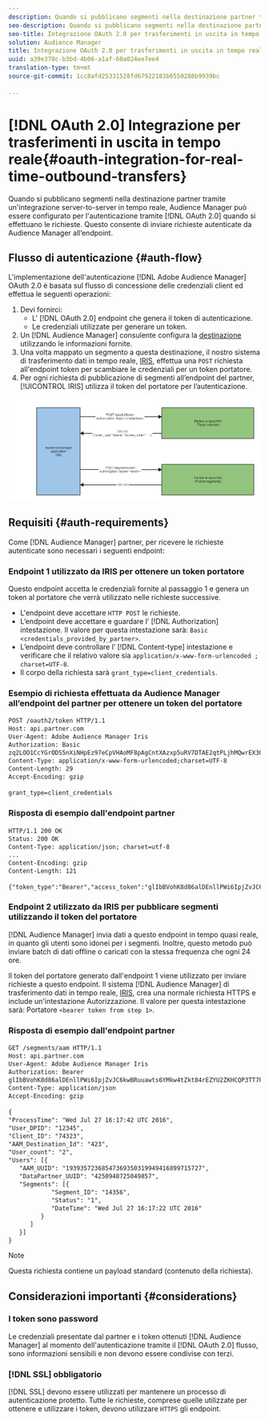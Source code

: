 ```yaml
---
description: Quando si pubblicano segmenti nella destinazione partner tramite un'integrazione server-to-server in tempo reale, Audience Manager può essere configurato per l'autenticazione tramite OAuth 2.0 quando si effettuano le richieste. Questo consente di inviare richieste autenticate da Audience Manager all’endpoint.
seo-description: Quando si pubblicano segmenti nella destinazione partner tramite un'integrazione server-to-server in tempo reale, Audience Manager può essere configurato per l'autenticazione tramite OAuth 2.0 quando si effettuano le richieste. Questo consente di inviare richieste autenticate da Audience Manager all’endpoint.
seo-title: Integrazione OAuth 2.0 per trasferimenti in uscita in tempo reale
solution: Audience Manager
title: Integrazione OAuth 2.0 per trasferimenti in uscita in tempo reale
uuid: a39e370c-b3bd-4b06-a1af-60a024ee7ee4
translation-type: tm+mt
source-git-commit: 1cc8afd25331528fd67922183b6550288b9939bc

---
```



# [!DNL OAuth 2.0] Integrazione per trasferimenti in uscita in tempo reale{#oauth-integration-for-real-time-outbound-transfers}

Quando si pubblicano segmenti nella destinazione partner tramite un'integrazione server-to-server in tempo reale, Audience Manager può essere configurato per l'autenticazione tramite [!DNL OAuth 2.0] quando si effettuano le richieste. Questo consente di inviare richieste autenticate da Audience Manager all’endpoint.

## Flusso di autenticazione {#auth-flow}

L'implementazione dell'autenticazione [!DNL Adobe Audience Manager] OAuth 2.0 [](https://tools.ietf.org/html/rfc6749#section-4.4) è basata sul flusso di concessione delle credenziali client ed effettua le seguenti operazioni:

1. Devi fornirci:
   * L' [!DNL OAuth 2.0] endpoint che genera il token di autenticazione.
   * Le credenziali utilizzate per generare un token.
1. Un [!DNL Audience Manager] consulente configura la [destinazione](../../../features/destinations/destinations.md) utilizzando le informazioni fornite.
1. Una volta mappato un segmento a questa destinazione, il nostro sistema di trasferimento dati in tempo reale, [IRIS](../../../reference/system-components/components-data-action.md#iris), effettua una `POST` richiesta all'endpoint token per scambiare le credenziali per un token portatore.
1. Per ogni richiesta di pubblicazione di segmenti all’endpoint del partner, [!UICONTROL IRIS] utilizza il token del portatore per l’autenticazione.

![](assets/oauth2-iris.png)

## Requisiti {#auth-requirements}

Come [!DNL Audience Manager] partner, per ricevere le richieste autenticate sono necessari i seguenti endpoint:

### Endpoint 1 utilizzato da IRIS per ottenere un token portatore

Questo endpoint accetta le credenziali fornite al passaggio 1 e genera un token al portatore che verrà utilizzato nelle richieste successive.

* L'endpoint deve accettare `HTTP POST` le richieste.
* L’endpoint deve accettare e guardare l’ [!DNL Authorization] intestazione. Il valore per questa intestazione sarà: `Basic <credentials_provided_by_partner>`.
* L’endpoint deve controllare l’ [!DNL Content-type] intestazione e verificare che il relativo valore sia `application/x-www-form-urlencoded ; charset=UTF-8`.
* Il corpo della richiesta sarà `grant_type=client_credentials`.

### Esempio di richiesta effettuata da Audience Manager all’endpoint del partner per ottenere un token del portatore

```
POST /oauth2/token HTTP/1.1
Host: api.partner.com
User-Agent: Adobe Audience Manager Iris
Authorization: Basic zq2LOO1CcYGrODS5nXiNHpEz97eCpVHAoMF8pAgCntXAzxp5uRV7DTAE2qtPLjhMQwrEX3O6MHV4S
Content-Type: application/x-www-form-urlencoded;charset=UTF-8
Content-Length: 29
Accept-Encoding: gzip
  
grant_type=client_credentials
```

### Risposta di esempio dall'endpoint partner

```
HTTP/1.1 200 OK
Status: 200 OK
Content-Type: application/json; charset=utf-8
...
Content-Encoding: gzip
Content-Length: 121
  
{"token_type":"Bearer","access_token":"glIbBVohK8d86alDEnllPWi6IpjZvJC6kwBRuuawts6YMkw4tZkt84rEZYU2ZKHCQP3TT7PnzCQPI0yY"}
```

### Endpoint 2 utilizzato da IRIS per pubblicare segmenti utilizzando il token del portatore

[!DNL Audience Manager] invia dati a questo endpoint in tempo quasi reale, in quanto gli utenti sono idonei per i segmenti. Inoltre, questo metodo può inviare batch di dati offline o caricati con la stessa frequenza che ogni 24 ore.

Il token del portatore generato dall'endpoint 1 viene utilizzato per inviare richieste a questo endpoint. Il sistema [!DNL Audience Manager] di trasferimento dati in tempo reale, [IRIS](../../../reference/system-components/components-data-action.md#iris), crea una normale richiesta HTTPS e include un'intestazione Autorizzazione. Il valore per questa intestazione sarà: Portatore `<bearer token from step 1>`.

### Risposta di esempio dall'endpoint partner

```
GET /segments/aam HTTP/1.1
Host: api.partner.com
User-Agent: Adobe Audience Manager Iris
Authorization: Bearer glIbBVohK8d86alDEnllPWi6IpjZvJC6kwBRuuawts6YMkw4tZkt84rEZYU2ZKHCQP3TT7PnzCQPI0yY
Content-Type: application/json
Accept-Encoding: gzip
   
{
"ProcessTime": "Wed Jul 27 16:17:42 UTC 2016",
"User_DPID": "12345",
"Client_ID": "74323",
"AAM_Destination_Id": "423",
"User_count": "2",
"Users": [{
   "AAM_UUID": "19393572368547369350319949416899715727",
   "DataPartner_UUID": "4250948725049857",
   "Segments": [{
            "Segment_ID": "14356",
            "Status": "1",
            "DateTime": "Wed Jul 27 16:17:22 UTC 2016"
         }
      ]
   }]
}
```

>[!NOTE]
>
>Questa richiesta contiene un payload standard (contenuto della richiesta).

## Considerazioni importanti {#considerations}

### I token sono password

Le credenziali presentate dal partner e i token ottenuti [!DNL Audience Manager] al momento dell'autenticazione tramite il [!DNL OAuth 2.0] flusso, sono informazioni sensibili e non devono essere condivise con terzi.

### [!DNL SSL] obbligatorio

[!DNL SSL] devono essere utilizzati per mantenere un processo di autenticazione protetto. Tutte le richieste, comprese quelle utilizzate per ottenere e utilizzare i token, devono utilizzare `HTTPS` gli endpoint.